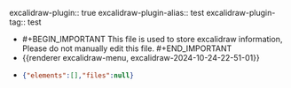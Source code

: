 excalidraw-plugin:: true
excalidraw-plugin-alias:: test
excalidraw-plugin-tag:: test

- #+BEGIN_IMPORTANT
  This file is used to store excalidraw information, Please do not manually edit this file.
  #+END_IMPORTANT
- {{renderer excalidraw-menu, excalidraw-2024-10-24-22-51-01}}
- ```json
  {"elements":[],"files":null}
  ```